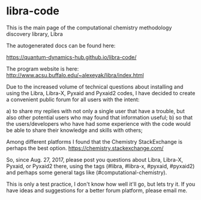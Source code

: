 # libra-code
This is the main page of the computational chemistry methodology discovery library, Libra

The autogenerated docs can be found here:

https://quantum-dynamics-hub.github.io/libra-code/

The program website is here:
http://www.acsu.buffalo.edu/~alexeyak/libra/index.html


Due to the increased volume of technical questions about installing and using the 
Libra, Libra-X, Pyxaid and Pyxaid2 codes, I have decided to create a convenient public forum 
for all users with the intent:

a) to share my replies with not only a single user that have a trouble, but also other
potential users who may found that information useful;
b) so that the users/developers who have had some experience with the code would be able to share their
knowledge and skills with others;

Among different platforms I found that the Chemistry StackExchange is perhaps the best option.
https://chemistry.stackexchange.com/

So, since Aug. 27, 2017, please post you questions about Libra, Libra-X, Pyxaid, or Pyxaid2 there,
using the tags (#libra, #libra-x, #pyxaid, #pyxaid2) and perhaps some general tags like (#computational-chemistry).

This is only a test practice, I don't know how well it'll go, but lets try it. If you have ideas and suggestions for 
a better forum platform, please email me. 
